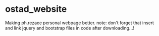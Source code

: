 # ostad_website
Making ph.rezaee personal webpage better.
note: don't forget that insert and link jquery and bootstrap files in code after downloading...!
